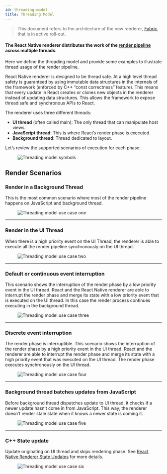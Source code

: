 ```yaml
---
id: threading-model
title: Threading Model
---
```


> This document refers to the architecture of the new renderer, [Fabric](fabric-renderer), that is in active roll-out.

#### The React Native renderer distributes the work of the [render pipeline](render-pipeline) across multiple threads.

Here we define the threading model and provide some examples to illustrate thread usage of the render pipeline.

React Native renderer is designed to be thread safe. At a high level thread safety is guaranteed by using immutable data structures in the internals of the framework (enforced by C++ “const correctness” feature). This means that every update in React creates or clones new objects in the renderer instead of updating data structures. This allows the framework to expose thread safe and synchronous APIs to React.

The renderer uses three different threads:

- **UI thread** (often called main): The only thread that can manipulate host views.
- **JavaScript thread**: This is where React’s render phase is executed.
- **Background thread**: Thread dedicated to layout.

Let’s review the supported scenarios of execution for each phase:

<figure>
  <img src="/docs/assets/Architecture/threading-model/symbols.png" alt="Threading model symbols" />
</figure>

## Render Scenarios

### Render in a Background Thread

This is the most common scenario where most of the render pipeline happens on JavaScript and background thread.

<figure>
	<img src="/docs/assets/Architecture/threading-model/case-1.jpg" alt="Threading model use case one" />
</figure>

---

### Render in the UI Thread

When there is a high priority event on the UI Thread, the renderer is able to execute all the render pipeline synchronously on the UI thread.

<figure>
	<img src="/docs/assets/Architecture/threading-model/case-2.jpg" alt="Threading model use case two" />
</figure>

---

### Default or continuous event interruption

This scenario shows the interruption of the render phase by a low priority event in the UI thread. React and the React Native renderer are able to interrupt the render phase and merge its state with a low priority event that is executed on the UI thread. In this case the render process continues executing in the background thread.

<figure>
	<img src="/docs/assets/Architecture/threading-model/case-3.jpg" alt="Threading model use case three" />
</figure>

---

### Discrete event interruption

The render phase is interruptible. This scenario shows the interruption of the render phase by a high priority event in the UI thread. React and the renderer are able to interrupt the render phase and merge its state with a high priority event that was executed on the UI thread. The render phase executes synchronously on the UI thread.

<figure>
	<img src="/docs/assets/Architecture/threading-model/case-4.jpg" alt="Threading model use case four" />
</figure>

---

### Background thread batches updates from JavaScript

Before background thread dispatches update to UI thread, it checks if a newer update hasn’t come in from JavaScript. This way, the renderer doesn’t render stale state when it knows a newer state is coming it.

<figure>
	<img src="/docs/assets/Architecture/threading-model/case-5.jpg" alt="Threading model use case five" />
</figure>

---

### C++ State update

Update originating on UI thread and skips rendering phase. See [React Native Renderer State Updates](render-pipeline#react-native-renderer-state-updates) for more details.

<figure>
	<img src="/docs/assets/Architecture/threading-model/case-6.jpg" alt="Threading model use case six" />
</figure>
